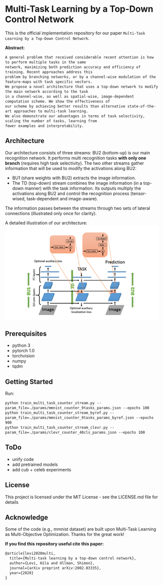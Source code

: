 # Multi-Task Learning by a Top-Down Control Network
This is the official implementation repository for our paper  `Multi-Task Learning by a Top-Down Control Network`.

**Abstract:**
```
A general problem that received considerable recent attention is how to perform multiple tasks in the same
network, maximizing both prediction accuracy and efficiency of training. Recent approaches address this
problem by branching networks, or by a channel-wise modulation of the feature-maps with task specific vectors. 
We propose a novel architecture that uses a top-down network to modify the main network according to the task
in a channel-wise, as well as spatial-wise, image-dependent computation scheme. We show the effectiveness of
our scheme by achieving better results than alternative state-of-the-art approaches to multi-task learning. 
We also demonstrate our advantages in terms of task selectivity, scaling the number of tasks, learning from
fewer examples and interpretability.
```
## Architecture
Our architecture consists of three streams: BU2 (bottom-up) is our main recognition network. It performs multi recognition tasks **with only one branch** (requires high task selectivity). The two other streams gather information that will be used to modify the activations along BU2: 
- BU1 (share weights with BU2) extracts the image information. 
- The TD (top-down) stream combines the image information (in a top-down manner) with the task information. Its outputs multiply the activations along BU2 and control the recognition process (tensor-wised, task-dependent and image-aware).

The information passes between the streams through two sets of lateral connections (illustrated only once for clarity).

A detailed illustration of our architecture: ![:](https://github.com/barakhi/TD_MultiTask/blob/master/images/detailed_arch__.png)


## Prerequisites
- python 3
- pytorch 1.0 
- torchvision
- numpy
- tqdm

## Getting Started
Run:
```
python train_multi_task_counter_stream.py --param_file=./params/mmnist_counter_9tasks_params.json --epochs 100
python train_multi_task_counter_stream_byref.py --param_file=./params/mmnist_counter_9tasks_params_byref.json --epochs 900
python train_multi_task_counter_stream_clevr.py --param_file=./params/clevr_counter_40cls_params.json --epochs 100
```

## ToDo
- unify code 
- add pretrained models
- add cub + celeb experiments

## License
This project is licensed under the MIT License - see the LICENSE.md file for details

## Acknowledge
Some of the code (e.g., mmnist dataset) are built upon Multi-Task Learning as Multi-Objective Optimization. Thanks for the great work!

**If you find this repository useful cite this paper:**
```
@article{levi2020multi,
  title={Multi-task learning by a top-down control network},
  author={Levi, Hila and Ullman, Shimon},
  journal={arXiv preprint arXiv:2002.03335},
  year={2020}
}
```



